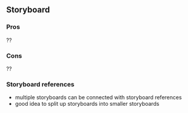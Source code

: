 ## Storyboard

### Pros 
??

### Cons
??

### Storyboard references
- multiple storyboards can be connected with storyboard references
- good idea to split up storyboards into smaller storyboards
